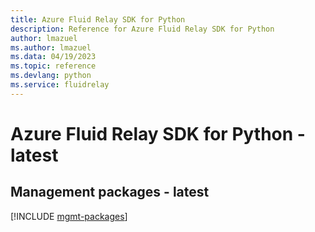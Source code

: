 ```yaml
---
title: Azure Fluid Relay SDK for Python
description: Reference for Azure Fluid Relay SDK for Python
author: lmazuel
ms.author: lmazuel
ms.data: 04/19/2023
ms.topic: reference
ms.devlang: python
ms.service: fluidrelay
---
```

# Azure Fluid Relay SDK for Python - latest

## Management packages - latest
[!INCLUDE [mgmt-packages](fluid-relay-mgmt-index.md)]